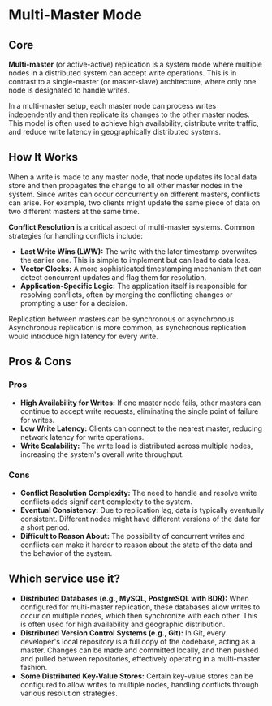 # Multi-Master Mode

## Core

**Multi-master** (or active-active) replication is a system mode where multiple nodes in a distributed system can accept write operations. This is in contrast to a single-master (or master-slave) architecture, where only one node is designated to handle writes.

In a multi-master setup, each master node can process writes independently and then replicate its changes to the other master nodes. This model is often used to achieve high availability, distribute write traffic, and reduce write latency in geographically distributed systems.

## How It Works

When a write is made to any master node, that node updates its local data store and then propagates the change to all other master nodes in the system. Since writes can occur concurrently on different masters, conflicts can arise. For example, two clients might update the same piece of data on two different masters at the same time.

**Conflict Resolution** is a critical aspect of multi-master systems. Common strategies for handling conflicts include:
-   **Last Write Wins (LWW):** The write with the later timestamp overwrites the earlier one. This is simple to implement but can lead to data loss.
-   **Vector Clocks:** A more sophisticated timestamping mechanism that can detect concurrent updates and flag them for resolution.
-   **Application-Specific Logic:** The application itself is responsible for resolving conflicts, often by merging the conflicting changes or prompting a user for a decision.

Replication between masters can be synchronous or asynchronous. Asynchronous replication is more common, as synchronous replication would introduce high latency for every write.

## Pros & Cons

### Pros

-   **High Availability for Writes:** If one master node fails, other masters can continue to accept write requests, eliminating the single point of failure for writes.
-   **Low Write Latency:** Clients can connect to the nearest master, reducing network latency for write operations.
-   **Write Scalability:** The write load is distributed across multiple nodes, increasing the system's overall write throughput.

### Cons

-   **Conflict Resolution Complexity:** The need to handle and resolve write conflicts adds significant complexity to the system.
-   **Eventual Consistency:** Due to replication lag, data is typically eventually consistent. Different nodes might have different versions of the data for a short period.
-   **Difficult to Reason About:** The possibility of concurrent writes and conflicts can make it harder to reason about the state of the data and the behavior of the system.

## Which service use it?

-   **Distributed Databases (e.g., MySQL, PostgreSQL with BDR):** When configured for multi-master replication, these databases allow writes to occur on multiple nodes, which then synchronize with each other. This is often used for high availability and geographic distribution.
-   **Distributed Version Control Systems (e.g., Git):** In Git, every developer's local repository is a full copy of the codebase, acting as a master. Changes can be made and committed locally, and then pushed and pulled between repositories, effectively operating in a multi-master fashion.
-   **Some Distributed Key-Value Stores:** Certain key-value stores can be configured to allow writes to multiple nodes, handling conflicts through various resolution strategies.
